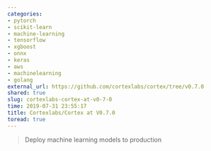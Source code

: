 ```yaml
---
categories:
- pytorch
- scikit-learn
- machine-learning
- tensorflow
- xgboost
- onnx
- keras
- aws
- machinelearning
- golang
external_url: https://github.com/cortexlabs/cortex/tree/v0.7.0
shared: true
slug: cortexlabs-cortex-at-v0-7-0
time: 2019-07-31 23:55:17
title: Cortexlabs/Cortex at V0.7.0
toread: true
---
```


> Deploy machine learning models to production